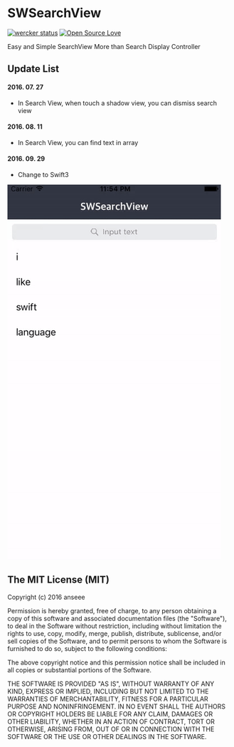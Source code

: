 # SWSearchView
[![wercker status](https://app.wercker.com/status/9e0bc54c43f48d220aec684fffb2b110/s/master "wercker status")](https://app.wercker.com/project/bykey/9e0bc54c43f48d220aec684fffb2b110) [![Open Source Love](https://badges.frapsoft.com/os/mit/mit.svg?v=102)](https://github.com/ellerbrock/open-source-badge/)

Easy and Simple SearchView More than Search Display Controller

## Update List
#### 2016. 07. 27 
* In Search View, when touch a shadow view, you can dismiss search view

#### 2016. 08. 11
* In Search View, you can find text in array

#### 2016. 09. 29
* Change to Swift3

![Alt Text](https://github.com/anseee/SWSearchView/blob/master/SWSearchView.gif)

## The MIT License (MIT)

Copyright (c) 2016 anseee

Permission is hereby granted, free of charge, to any person obtaining a copy of
this software and associated documentation files (the "Software"), to deal in
the Software without restriction, including without limitation the rights to
use, copy, modify, merge, publish, distribute, sublicense, and/or sell copies of
the Software, and to permit persons to whom the Software is furnished to do so,
subject to the following conditions:

The above copyright notice and this permission notice shall be included in all
copies or substantial portions of the Software.

THE SOFTWARE IS PROVIDED "AS IS", WITHOUT WARRANTY OF ANY KIND, EXPRESS OR
IMPLIED, INCLUDING BUT NOT LIMITED TO THE WARRANTIES OF MERCHANTABILITY, FITNESS
FOR A PARTICULAR PURPOSE AND NONINFRINGEMENT. IN NO EVENT SHALL THE AUTHORS OR
COPYRIGHT HOLDERS BE LIABLE FOR ANY CLAIM, DAMAGES OR OTHER LIABILITY, WHETHER
IN AN ACTION OF CONTRACT, TORT OR OTHERWISE, ARISING FROM, OUT OF OR IN
CONNECTION WITH THE SOFTWARE OR THE USE OR OTHER DEALINGS IN THE SOFTWARE.
